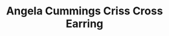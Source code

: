 ---
title: Angela Cummings Criss Cross Earring
description: |
  Silvery South Sea Pearls are wreathed in rows of Diamonds that extend slightly like graceful branches in these statement button earrings.

  12.8 - 12.2mm South Sea Pearl Buttons with 4.75 carats of White Diamonds, set in Platinum and 18K White Gold.
specs: |
  Pair of South Sea Pearl Buttons 12.8 - 12.2mm set in Platinum/ 18K WG with 44 Diamonds = 4.75ct
images:
  - image_path: /uploads/angela-cummings-for-assael-criss-cross-earring.png
_category:
order: 13
categories:
  - earrings
---